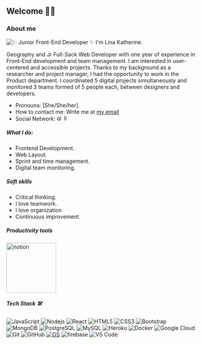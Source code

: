 ## Welcome 👋🏼  
                                                               
### About me 

![✨ Junior Front-End Developer ✨](https://blush.design/api/download?shareUri=Kxta4yzv4&w=100&h=100&fm=png) I'm Lina Katherine.

Geography and Jr Full-Sack Web Developer with one year of experience in Front-End development and team management. I am interested in user-centered and accessible projects. Thanks to my background as a researcher and project manager, I had the opportunity to work in the Product department. I coordinated 5 digital projects simultaneously and monitored 3 teams formed of 5 people each, between designers and developers.

 
- Pronouns: [She/She/her].
- How to contact me: Write me at [my email](linak.larrea@gmail.com)
- Social Network: [<img src='https://cdn.jsdelivr.net/npm/simple-icons@3.0.1/icons/github.svg' alt='github' height='15'>](https://github.com/Likaro-nav)
[<img src='https://cdn.jsdelivr.net/npm/simple-icons@3.0.1/icons/linkedin.svg' alt='linkedin' height='15'>](https://www.linkedin.com/in/linaklarrearod//) 

##### What I do:
- Frontend Development.
- Web Layout.
- Sprint and time management.
- Digital team monitoring.  

##### Soft skills
- Critical thinking. 
- I love teamwork.
- I love organization 
- Continuous improvement. 

##### Productivity tools
<img src="https://miro.medium.com/max/450/0*sAnt5dX9cGTI9ltl" alt="notion" height='130'/>

##### Tech Stack 🛠
![JavaScript](https://img.shields.io/badge/-JavaScript-black?style=flat-square&logo=javascript)
![Nodejs](https://img.shields.io/badge/-Nodejs-black?style=flat-square&logo=Node.js)
![React](https://img.shields.io/badge/-React-black?style=flat-square&logo=react)
![HTML5](https://img.shields.io/badge/-HTML5-E34F26?style=flat-square&logo=html5&logoColor=white)
![CSS3](https://img.shields.io/badge/-CSS3-1572B6?style=flat-square&logo=css3)
![Bootstrap](https://img.shields.io/badge/-Bootstrap-563D7C?style=flat-square&logo=bootstrap)
![MongoDB](https://img.shields.io/badge/-MongoDB-black?style=flat-square&logo=mongodb)
![PostgreSQL](https://img.shields.io/badge/-PostgreSQL-336791?style=flat-square&logo=postgresql)
![MySQL](https://img.shields.io/badge/-MySQL-black?style=flat-square&logo=mysql)
![Heroku](https://img.shields.io/badge/-Heroku-430098?style=flat-square&logo=heroku)
![Docker](https://img.shields.io/badge/-Docker-black?style=flat-square&logo=docker)
![Google Cloud](https://img.shields.io/badge/Google%20Cloud-black?style=flat-square&logo=google-cloud)
![Git](https://img.shields.io/badge/-Git-black?style=flat-square&logo=git)
![GitHub](https://img.shields.io/badge/-GitHub-181717?style=flat-square&logo=github)
[![OS](https://img.shields.io/badge/OS-Linux-informational?style=flat-square&logo=linux&logoColor=white)](https://en.wikipedia.org/wiki/Linux)
![firebase](https://img.shields.io/badge/_-firebase-292e33?style=flat-square&logo=firebase&logoColor=fff)
![VS Code](https://img.shields.io/badge/-VSCode-%23007ACC?style=flat-square&logo=visual-studio-code) 


<!--
## Diseño
Aprendiendo a desenvolverme en 
<img src="https://img.shields.io/badge/figma%20-%23F24E1E.svg?&style=for-the-badge&logo=figma&logoColor=white" alf/> -->

<!--
Here are some ideas to get you started:

- 🔭 I’m currently working on ...
- 🌱 I’m currently learning ...
- 👯 I’m looking to collaborate on ...
- 🤔 I’m looking for help with ...
- 💬 Ask me about ...
- 📫 How to reach me: ...
- 😄 Pronouns: ...
- ⚡ Fun fact: ...
-->
